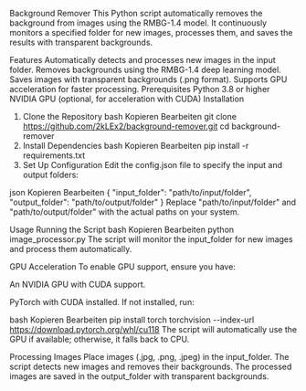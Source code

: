 Background Remover
This Python script automatically removes the background from images using the RMBG-1.4 model. It continuously monitors a specified folder for new images, processes them, and saves the results with transparent backgrounds.

Features
Automatically detects and processes new images in the input folder.
Removes backgrounds using the RMBG-1.4 deep learning model.
Saves images with transparent backgrounds (.png format).
Supports GPU acceleration for faster processing.
Prerequisites
Python 3.8 or higher
NVIDIA GPU (optional, for acceleration with CUDA)
Installation
1. Clone the Repository
bash
Kopieren
Bearbeiten
git clone https://github.com/2kLEx2/background-remover.git
cd background-remover
2. Install Dependencies
bash
Kopieren
Bearbeiten
pip install -r requirements.txt
3. Set Up Configuration
Edit the config.json file to specify the input and output folders:

json
Kopieren
Bearbeiten
{
  "input_folder": "path/to/input/folder",
  "output_folder": "path/to/output/folder"
}
Replace "path/to/input/folder" and "path/to/output/folder" with the actual paths on your system.

Usage
Running the Script
bash
Kopieren
Bearbeiten
python image_processor.py
The script will monitor the input_folder for new images and process them automatically.

GPU Acceleration
To enable GPU support, ensure you have:

An NVIDIA GPU with CUDA support.

PyTorch with CUDA installed. If not installed, run:

bash
Kopieren
Bearbeiten
pip install torch torchvision --index-url https://download.pytorch.org/whl/cu118
The script will automatically use the GPU if available; otherwise, it falls back to CPU.

Processing Images
Place images (.jpg, .png, .jpeg) in the input_folder.
The script detects new images and removes their backgrounds.
The processed images are saved in the output_folder with transparent backgrounds.
